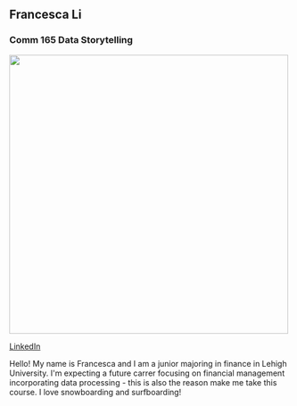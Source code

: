 ## Francesca Li

### Comm 165 Data Storytelling

<img src="https://github.com/Francesca0320/francesca0320.github.io/files/11581010/ID.photo.pdf" width="500" >

[LinkedIn](http://www.linkedin.com/in/francesca-yihang-li)

Hello! My name is Francesca and I am a junior majoring in finance in Lehigh University. I'm expecting a future carrer focusing on financial management incorporating data processing - this is also the reason make me take this course. I love snowboarding and surfboarding!
